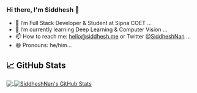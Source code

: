 ### Hi there, I'm Siddhesh 👋

- 🔭 I’m Full Stack Developer & Student at Sipna COET ...
- 🌱 I’m currently learning Deep Learning & Computer Vision ...
- 📫 How to reach me: hello@siddhesh.me or Twitter [@SiddheshNan](https://twitter.com/SiddheshNan) ...
- 😄 Pronouns: he/him...
<!-- - ⚡ Fun fact: Visit my blog at [blog.siddhesh.me](https://blog.siddhesh.me) for some existential crisis ...-->

## &#x1f4c8; GitHub Stats


<a href="https://github.com/SiddheshNan">
  <img align="center" src="https://github-readme-stats.vercel.app/api/top-langs/?username=SiddheshNan&hide=html,css,tex&title_color=ffffff&text_color=c9cacc&icon_color=2bbc8a&bg_color=1d1f21&langs_count=3" />
</a>
<a href="https://github.com/SiddheshNan">
  <img align="center" src="https://github-readme-stats.vercel.app/api?username=SiddheshNan&show_icons=true&line_height=27&count_private=true&title_color=ffffff&text_color=c9cacc&icon_color=2bbc8a&bg_color=1d1f21" alt="SiddheshNan's GitHub Stats" />
</a>
